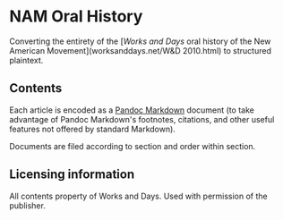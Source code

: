 # NAM Oral History

Converting the entirety of the [*Works and Days* oral history of
the New American Movement](worksanddays.net/W&D 2010.html) to structured
plaintext.

## Contents

Each article is encoded as a [Pandoc Markdown](http://rmarkdown.rstudio.com/authoring_pandoc_markdown.html#yaml-metadata-block)
document (to take advantage of Pandoc Markdown's footnotes, citations, and other
useful features not offered by standard Markdown).

Documents are filed according to section and order within section.

## Licensing information

All contents property of Works and Days. Used with permission of the publisher.
